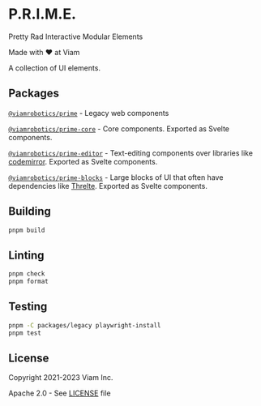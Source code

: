 # P.R.I.M.E.

Pretty Rad Interactive Modular Elements

Made with ❤️ at Viam

A collection of UI elements.

## Packages

[`@viamrobotics/prime`][legacy] - Legacy web components

[`@viamrobotics/prime-core`][core] - Core components. Exported as Svelte components.

[`@viamrobotics/prime-editor`][editor] - Text-editing components over libraries like [codemirror](https://codemirror.net/). Exported as Svelte components.

[`@viamrobotics/prime-blocks`][blocks] - Large blocks of UI that often have dependencies like [Threlte][threlte]. Exported as Svelte components.

[legacy]: https://github.com/viamrobotics/prime/tree/main/packages/legacy
[core]: https://github.com/viamrobotics/prime/tree/main/packages/core
[editor]: https://github.com/viamrobotics/prime/tree/main/packages/editor
[blocks]: https://github.com/viamrobotics/prime/tree/main/packages/blocks
[threlte]: https://threlte.xyz

## Building

```bash
pnpm build
```

## Linting

```bash
pnpm check
pnpm format
```

## Testing

```bash
pnpm -C packages/legacy playwright-install
pnpm test
```

## License

Copyright 2021-2023 Viam Inc.

Apache 2.0 - See [LICENSE](https://github.com/viamrobotics/prime/blob/main/LICENSE) file

